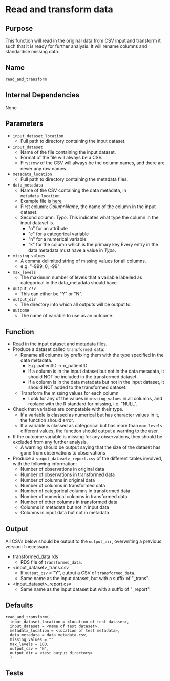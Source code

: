 # Read and transform data

## Purpose
This function will read in the original data from CSV input and transform it such that it is ready for further analysis. It will rename columns and standardise missing data.

## Name
`read_and_transform`

## Internal Dependencies
None

## Parameters
* `input_dataset_location`
  * Full path to directory containing the input dataset.
* `input_dataset`
  * Name of the file containing the input dataset.
  * Format of the file will always be a CSV.  
  * First row of the CSV will always be the column names, and there are never any row names.
* `metadata_location`
  * Full path to directory containing the metadata files.
* `data_metadata`
  * Name of the CSV containing the data metadata, in `metadata_location`.
  * Example file is [here](../example_metadata_files/data_metadata.csv)
  * First column: _ColumnName_, the name of the column in the input dataset.
  * Second column: _Type_.
    This indicates what type the column in the input dataset is.
    * "o" for an attribute
    * "c" for a categorical variable
    * "n" for a numerical variable
    * "k" for the column which is the primary key
    Every entry in the data metadata must have a value in _Type_.
* `missing_values`
  * A comma delimited string of missing values for all columns.
  * e.g. "-999, 0, -99"
* `max_levels`
  * The maximum number of levels that a variable labelled as categorical in the data_metadata should have.
* `output_csv`
  * This can either be "Y" or "N".
* `output_dir`
  * The directory into which all outputs will be output to.
* `outcome`
  * The name of variable to use as an outcome.

## Function
* Read in the input dataset and metadata files.
* Produce a dataset called `transformed_data`:
  * Rename all columns by prefixing them with the type specified in the data metadata.
    * E.g. patientID -> o_patientID
    * If a column is in the input dataset but not in the data metadata, it should NOT be included in the transformed dataset.
    * If a column is in the data metadata but not in the input dataset, it should NOT added to the transformed dataset.
  * Transform the missing values for each column
      * Look for any of the values in `missing_values` in all columns, and replace with the R standard for missing, i.e. "NULL".
* Check that variables are compatable with their type.
  * If a variable is classed as numerical but has character values in it, the function should error.
  * If a variable is classed as categorical but has more than `max_levels` different values, the function should output a warning to the user.
* If the outcome variable is missing for any observations, they should be excluded from any further analysis.
  * A warning should be output saying that the size of the dataset has gone from <before> observations to <after> observations
* Produce a `<input_dataset>_report.csv` of the different tables involved, with the following information:
  * Number of observations in original data
  * Number of observations in transformed data
  * Number of columns in original data
  * Number of columns in transformed data
  * Number of categorical columns in transformed data
  * Number of numerical columns in transformed data  
  * Number of other columns in transformed data
  * Columns in metadata but not in input data
  * Columns in input data but not in metadata

## Output
All CSVs below should be output to the `output_dir`, overwriting a previous version if necessary.
* transformed_data.rds
  * RDS file of `transformed_data`.
* <input_dataset>\_trans.csv
  * If `output_csv` = "Y", output a CSV of `transformed_data`.
  * Same name as the input dataset, but with a suffix of "\_trans".
* <input_dataset>\_report.csv
  * Same name as the input dataset but with a suffix of "\_report".

## Defaults
```
read_and_transform(
  input_dataset_location = <location of test dataset>,
  input_dataset = <name of test dataset>,
  metadata_location = <location of test metadata>,
  data_metadata = data_metadata.csv,
  missing_values = ""
  max_levels = 100,
  output_csv = "N",
  output_dir = <test output directory>
  )  
```
## Tests
